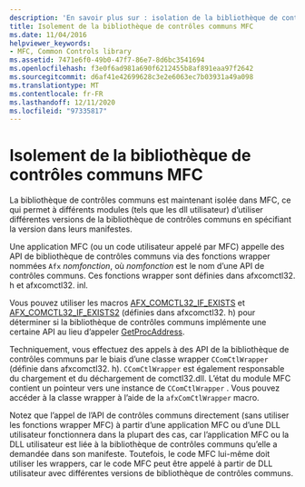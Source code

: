 ```yaml
---
description: 'En savoir plus sur : isolation de la bibliothèque de contrôles communs MFC'
title: Isolement de la bibliothèque de contrôles communs MFC
ms.date: 11/04/2016
helpviewer_keywords:
- MFC, Common Controls library
ms.assetid: 7471e6f0-49b0-47f7-86e7-8d6bc3541694
ms.openlocfilehash: f3e0f6ad981a690f6212455b8af891eaa97f2642
ms.sourcegitcommit: d6af41e42699628c3e2e6063ec7b03931a49a098
ms.translationtype: MT
ms.contentlocale: fr-FR
ms.lasthandoff: 12/11/2020
ms.locfileid: "97335817"
---
```

# <a name="isolation-of-the-mfc-common-controls-library"></a>Isolement de la bibliothèque de contrôles communs MFC

La bibliothèque de contrôles communs est maintenant isolée dans MFC, ce qui permet à différents modules (tels que les dll utilisateur) d’utiliser différentes versions de la bibliothèque de contrôles communs en spécifiant la version dans leurs manifestes.

Une application MFC (ou un code utilisateur appelé par MFC) appelle des API de bibliothèque de contrôles communs via des fonctions wrapper nommées `Afx` *nomfonction*, où *nomfonction* est le nom d’une API de contrôles communs. Ces fonctions wrapper sont définies dans afxcomctl32. h et afxcomctl32. inl.

Vous pouvez utiliser les macros [AFX_COMCTL32_IF_EXISTS](reference/run-time-object-model-services.md#afx_comctl32_if_exists) et [AFX_COMCTL32_IF_EXISTS2](reference/run-time-object-model-services.md#afx_comctl32_if_exists2) (définies dans afxcomctl32. h) pour déterminer si la bibliothèque de contrôles communs implémente une certaine API au lieu d’appeler [GetProcAddress](../build/getprocaddress.md).

Techniquement, vous effectuez des appels à des API de la bibliothèque de contrôles communs par le biais d’une classe wrapper `CComCtlWrapper` (définie dans afxcomctl32. h). `CComCtlWrapper` est également responsable du chargement et du déchargement de comctl32.dll. L’état du module MFC contient un pointeur vers une instance de `CComCtlWrapper` . Vous pouvez accéder à la classe wrapper à l’aide de la `afxComCtlWrapper` macro.

Notez que l’appel de l’API de contrôles communs directement (sans utiliser les fonctions wrapper MFC) à partir d’une application MFC ou d’une DLL utilisateur fonctionnera dans la plupart des cas, car l’application MFC ou la DLL utilisateur est liée à la bibliothèque de contrôles communs qu’elle a demandée dans son manifeste. Toutefois, le code MFC lui-même doit utiliser les wrappers, car le code MFC peut être appelé à partir de DLL utilisateur avec différentes versions de bibliothèque de contrôles communs.
